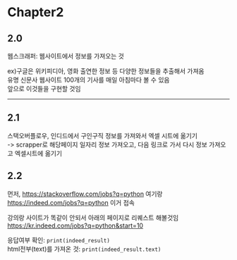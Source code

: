 # Chapter2

## 2.0

웹스크래퍼: 웹사이트에서 정보를 가져오는 것

ex)구글은 위키피디아, 영화 출연한 정보 등 다양한 정보들을 추출해서 가져옴  
유명 신문사 웹사이트 100개의 기사를 매일 아침마다 볼 수 있음  
앞으로 이것들을 구현할 것임

---

## 2.1

스택오버플로우, 인디드에서 구인구직 정보를 가져와서 엑셀 시트에 옮기기  
-> scrapper로 해당페이지 일자리 정보 가져오고, 다음 링크로 가서 다시 정보 가져오고 엑셀시트에 옮기기

## 2.2

먼저, https://stackoverflow.com/jobs?q=python 여기랑  
https://indeed.com/jobs?q=python 이거 접속

강의랑 사이트가 똑같이 안되서 아래의 페이지로 리퀘스트 해볼것임  
https://kr.indeed.com/jobs?q=python&start=10

응답여부 확인: `print(indeed_result)`  
html전부(text)를 가져온 것: `print(indeed_result.text)`
